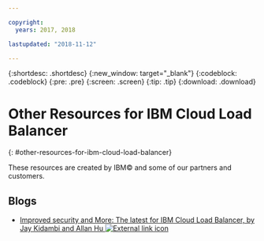 ```yaml
---

copyright:
  years: 2017, 2018

lastupdated: "2018-11-12"

---
```


{:shortdesc: .shortdesc}
{:new_window: target="_blank"}
{:codeblock: .codeblock}
{:pre: .pre}
{:screen: .screen}
{:tip: .tip}
{:download: .download}

# Other Resources for IBM Cloud Load Balancer
{: #other-resources-for-ibm-cloud-load-balancer}

These resources are created by IBM© and some of our partners and customers.

## Blogs

 * [Improved security and More: The latest for IBM Cloud Load Balancer, by Jay Kidambi and Allan Hu ![External link icon](../../icons/launch-glyph.svg "External link icon")](https://www.ibm.com/blogs/bluemix/2018/04/updates-cloud-load-balancer/)